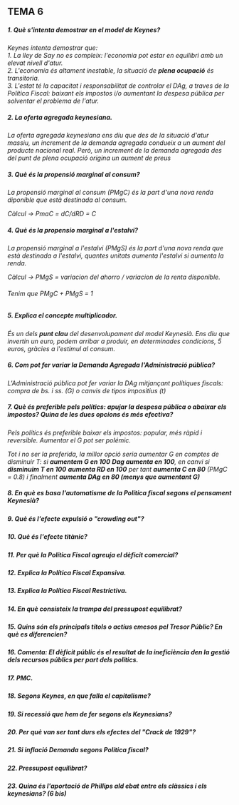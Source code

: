## TEMA 6  
##### 1. Què s'intenta demostrar en el model de Keynes?

_Keynes intenta demostrar que:_   
_1. La lley de Say no es compleix: l'economia pot estar en equilibri amb un elevat nivell d'atur._  
_2. L'economía és altament inestable, la situació de **plena ocupació** és transitoria._  
_3. L'estat té la capacitat i responsabilitat de controlar el DAg, a traves de la Política Fiscal: baixant els impostos i/o aumentant la despesa pública per solventar el problema de l'atur._  

##### 2. La oferta agregada keynesiana.  

*La oferta agregada keynesiana ens diu que des de la situació d'atur massiu, un increment de la demanda agregada condueix a un aument del producte nacional real. Però, un increment de la demanda agregada des del punt de plena ocupació origina un aument de preus*   

##### 3. Què és la propensió marginal al consum?   

*La propensió marginal al consum (PMgC) és la part d'una nova renda diponible que està destinada al consum.*   

*Càlcul -> PmaC = dC/dRD = C*   

##### 4. Què és la propensio marginal a l'estalvi?  

*La propensió marginal a l'estalvi (PMgS) és la part d'una nova renda que està destinada a l'estalvi, quantes unitats aumenta l'estalvi si aumenta la renda.*

*Càlcul -> PMgS = variacion del ahorro / variacion de la renta disponible.*

###### Tenim que PMgC + PMgS = 1     

##### 5. Explica el concepte multiplicador.  

_És un dels **punt clau** del desenvolupament del model Keynesià. Ens diu que invertin un euro, podem arribar a produir, en determinades condicions, 5 euros, gràcies a l'estimul al consum._         

##### 6. Com pot fer variar la Demanda Agregada l'Administració pública?  

*L'Administració pública pot fer variar la DAg mitjançant polítiques fiscals: compra de bs. i ss. (G) o canvis de tipos impositius (t)*   

##### 7. Què és preferible pels polítics: apujar la despesa pública o abaixar els impostos? Quina de les dues opcions és més efectiva?  

*Pels polítics és preferible baixar els impostos: popular, més ràpid i reversible. Aumentar el G pot ser polémic.*  

_Tot i no ser la preferida, la millor opció seria aumentar G en comptes de disminuir T: si **aumentem G en 100** **Dag aumenta en 100**, en canvi si **disminuim T en 100** **aumenta RD en 100** per tant **aumenta C en 80** (PMgC = 0.8) i finalment **aumenta DAg en 80 (menys que aumentant G)**_       

##### 8. En què es basa l'automatisme de la Política fiscal segons el pensament Keynesià?  
##### 9. Què és l'efecte expulsió o "crowding out"?  
##### 10. Què és l'efecte titànic?  
##### 11. Per què la Política Fiscal agreuja el dèficit comercial?  
##### 12. Explica la Política Fiscal Expansiva.  
##### 13. Explica la Política Fiscal Restrictiva.  
##### 14. En què consisteix la trampa del pressupost equilibrat?  
##### 15. Quins són els principals títols o actius emesos pel Tresor Públic? En què es diferencien?  
##### 16. Comenta: El dèficit públic és el resultat de la ineficiència den la gestió dels recursos públics per part dels polítics.  
##### 17. PMC.  
##### 18. Segons Keynes, en que falla el capitalisme?  
##### 19. Si recessió que hem de fer segons els Keynesians?  
##### 20. Per què van ser tant durs els efectes del "Crack de 1929"?  
##### 21. Si inflació Demanda segons Política fiscal?  
##### 22. Pressupost equilibrat?  
##### 23. Quina és l'aportació de Phillips ald ebat entre els clàssics i els keynesians? (6 bis)   
